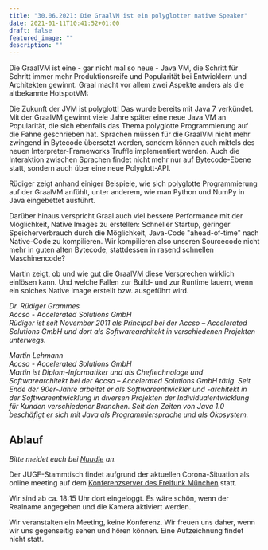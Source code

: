 ```yaml
---
title: "30.06.2021: Die GraalVM ist ein polyglotter native Speaker"
date: 2021-01-11T10:41:52+01:00
draft: false
featured_image: ""
description: ""
---
```


Die GraalVM ist eine - gar nicht mal so neue - Java VM, die Schritt für Schritt immer mehr Produktionsreife und Popularität bei Entwicklern und Architekten gewinnt. Graal macht vor allem zwei Aspekte anders als die altbekannte HotspotVM:

Die Zukunft der JVM ist polyglott! Das wurde bereits mit Java 7 verkündet. Mit der GraalVM gewinnt viele Jahre später eine neue Java VM an Popularität, die sich ebenfalls das Thema polyglotte Programmierung auf die Fahne geschrieben hat. Sprachen müssen für die GraalVM nicht mehr zwingend in Bytecode übersetzt werden, sondern können auch mittels des neuen Interpreter-Frameworks Truffle implementiert werden. Auch die Interaktion zwischen Sprachen findet nicht mehr nur auf Bytecode-Ebene statt, sondern auch über eine neue Polyglott-API.

Rüdiger zeigt anhand einiger Beispiele, wie sich polyglotte Programmierung auf der GraalVM anfühlt, unter anderem, wie man Python und NumPy in Java eingebettet ausführt.

Darüber hinaus verspricht Graal auch viel bessere Performance mit der Möglichkeit, Native Images zu erstellen: Schneller Startup, geringer Speicherverbrauch durch die Möglichkeit, Java-Code "ahead-of-time" nach Native-Code zu kompilieren. Wir kompilieren also unseren Sourcecode nicht mehr in guten alten Bytecode, stattdessen in rasend schnellen Maschinencode?

Martin zeigt, ob und wie gut die GraalVM diese Versprechen wirklich einlösen kann. Und welche Fallen zur Build- und zur Runtime lauern, wenn ein solches Native Image erstellt bzw. ausgeführt wird.

_Dr. Rüdiger Grammes_  
_Accso - Accelerated Solutions GmbH_  
_Rüdiger ist seit November 2011 als Principal bei der Accso – Accelerated Solutions GmbH und dort als Softwarearchitekt in verschiedenen Projekten unterwegs._

_Martin Lehmann_  
_Accso - Accelerated Solutions GmbH_  
_Martin ist Diplom-Informatiker und als Cheftechnologe und Softwarearchitekt bei der Accso – Accelerated Solutions GmbH tätig. Seit Ende der 90er-Jahre arbeitet er als Softwareentwickler und -architekt in der Softwareentwicklung in diversen Projekten der Individualentwicklung für Kunden verschiedener Branchen. Seit den Zeiten von Java 1.0 beschäfigt er sich mit Java als Programmiersprache und als Ökosystem._

## Ablauf 

_Bitte meldet euch bei [Nuudle](https://nuudel.digitalcourage.de/Man9SAYPLJOWi3vF) an._

Der JUGF-Stammtisch findet aufgrund der aktuellen Corona-Situation als online meeting auf dem [Konferenzserver des Freifunk München](https://meet.ffmuc.net/jugfmeeting) statt.

Wir sind ab ca. 18:15 Uhr dort eingeloggt. Es wäre schön, wenn der Realname angegeben und die Kamera aktiviert werden.

Wir veranstalten ein Meeting, keine Konferenz. Wir freuen uns daher, wenn wir uns gegenseitig sehen und hören können.
Eine Aufzeichnung findet nicht statt.
